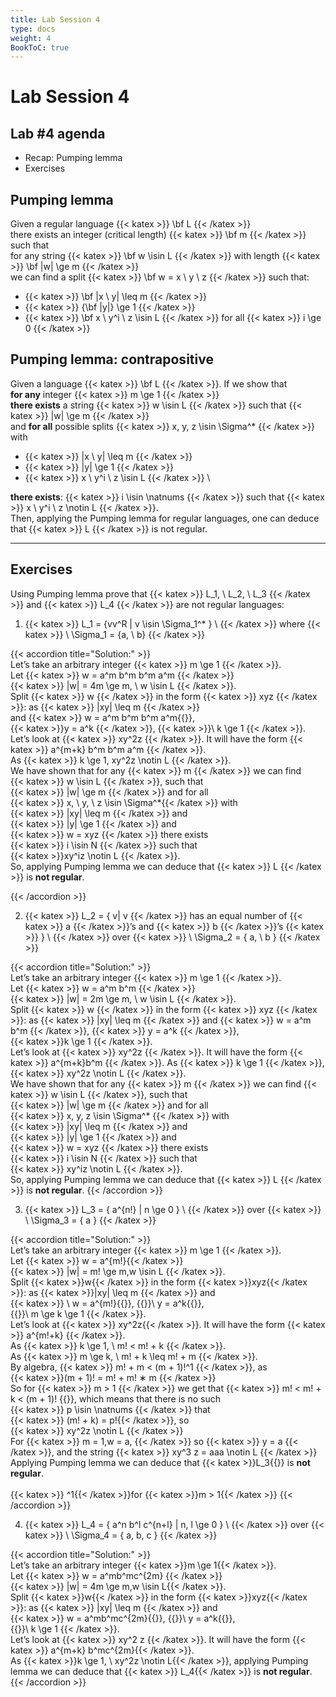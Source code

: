 ```yaml
---
title: Lab Session 4
type: docs
weight: 4
BookToC: true
---
```

# Lab Session 4

## Lab #4 agenda

- Recap: Pumping lemma
- Exercises  



## Pumping lemma

Given a regular language {{< katex >}} \bf L {{< /katex >}} \
there exists an integer (critical length) {{< katex >}} \bf m {{< /katex >}} such that \
for any string {{< katex >}} \bf w \isin L {{< /katex >}} with length {{< katex >}} \bf |w| \ge m {{< /katex >}} \
we can find a split {{< katex >}} \bf w = x \ y \ z {{< /katex >}} such that:
- {{< katex >}} \bf |x \ y| \leq m {{< /katex >}}
- {{< katex >}} {\bf |y|} \ge 1 {{< /katex >}}
- {{< katex >}} \bf x \ y^i \ z \isin L {{< /katex >}} for all {{< katex >}} i \ge 0 {{< /katex >}}

## Pumping lemma: contrapositive
Given a language {{< katex >}} \bf L {{< /katex >}}. If we show that \
**for any** integer {{< katex >}} m \ge 1 {{< /katex >}} \
**there exists** a string {{< katex >}} w \isin L {{< /katex >}} such that {{< katex >}} |w| \ge m {{< /katex >}} \
and **for all** possible splits {{< katex >}} x, y, z \isin \Sigma^* {{< /katex >}} with
- {{< katex >}} |x \ y| \leq m {{< /katex >}}
- {{< katex >}} |y| \ge 1 {{< /katex >}}
- {{< katex >}} x \ y^i \ z \isin L {{< /katex >}} \

**there exists**: {{< katex >}} i \isin \natnums {{< /katex >}}
such that {{< katex >}} x \ y^i \ z \notin L {{< /katex >}}. \
Then, applying the Pumping lemma for regular languages, one can
deduce that {{< katex >}} L {{< /katex >}} is not regular.

---
## Exercises
Using Pumping lemma prove that {{< katex >}} L_1, \ L_2, \ L_3 {{< /katex >}} and {{< katex >}} L_4 {{< /katex >}} are not regular
languages:
1. {{< katex >}} L_1 = \{vv^R | v \isin \Sigma_1^* \} \ {{< /katex >}}  where  {{< katex >}} \ \Sigma_1 = \{a, \ b\} {{< /katex >}}

{{< accordion title="Solution:" >}}
<br>
Let’s take an arbitrary integer {{< katex >}} m \ge 1 {{< /katex >}}. <br>
Let {{< katex >}} w = a^m b^m b^m a^m {{< /katex >}} <br>
{{< katex >}} |w| = 4m \ge m, \ w \isin L {{< /katex >}}. <br>
Split {{< katex >}} w {{< /katex >}} in the form {{< katex >}} xyz {{< /katex >}}: as {{< katex >}} |xy| \leq m {{< /katex >}}  
and <span style="white-space: nowrap;">{{< katex >}} w = a^m b^m b^m a^m{{</katex>}},</span> 
<span style="white-space: nowrap;">{{< katex >}}y = a^k {{< /katex >}},</span>
<span style="white-space: nowrap;">{{< katex >}}\ k \ge 1 {{< /katex >}}.</span> <br>
Let’s look at {{< katex >}} xy^2z {{< /katex >}}.
It will have the form {{< katex >}} a^{m+k} b^m b^m a^m {{< /katex >}}. <br>
As {{< katex >}} k \ge 1, xy^2z \notin L {{< /katex >}}. <br>
We have shown that for any {{< katex >}} m {{< /katex >}} we can find
<span style="white-space: nowrap;">{{< katex >}} w \isin L {{< /katex >}}</span>, such that
<span style="white-space: nowrap;">{{< katex >}} |w| \ge m {{< /katex >}} </span>
and for all
<span style="white-space: nowrap;">{{< katex >}} x, \ y, \ z \isin \Sigma^*{{< /katex >}}</span> with
<span style="white-space: nowrap;">{{< katex >}} |xy| \leq m {{< /katex >}}</span> and
<span style="white-space: nowrap;">{{< katex >}} |y| \ge 1 {{< /katex >}}</span> and
<span style="white-space: nowrap;">{{< katex >}} w = xyz {{< /katex >}}</span> there exists 
<span style="white-space: nowrap;">{{< katex >}} i \isin N {{< /katex >}}</span> such that
<span style="white-space: nowrap;">{{< katex >}}xy^iz \notin L {{< /katex >}}.</span> <br>
So, applying Pumping lemma we can deduce that {{< katex >}} L {{< /katex >}} is <strong>not regular</strong>.

{{< /accordion >}}

2. {{< katex >}} L_2 = \{ v| v {{< /katex >}} has an equal number of {{< katex >}} a {{< /katex >}}’s and {{< katex >}} b {{< /katex >}}’s
{{< katex >}} \} \ {{< /katex >}} over {{< katex >}} \ \Sigma_2 = \{ a, \ b \} {{< /katex >}}

{{< accordion title="Solution:" >}}
<br>
Let’s take an arbitrary integer {{< katex >}} m \ge 1 {{< /katex >}}. <br>
Let {{< katex >}} w = a^m b^m {{< /katex >}} <br>
{{< katex >}} |w| = 2m \ge m, \ w \isin L {{< /katex >}}. <br>
Split {{< katex >}} w {{< /katex >}} in the form {{< katex >}} xyz {{< /katex >}}: 
as {{< katex >}} |xy| \leq m {{< /katex >}} and {{< katex >}} w = a^m b^m {{< /katex >}},
<span style="white-space: nowrap;">{{< katex >}} y = a^k {{< /katex >}},</span>
<span style="white-space: nowrap;">{{< katex >}}k \ge 1 {{< /katex >}}.</span> <br>
Let’s look at {{< katex >}} xy^2z {{< /katex >}}. It will have the form
{{< katex >}} a^{m+k}b^m {{< /katex >}}. As 
<span style="white-space: nowrap;">{{< katex >}} k \ge 1 {{< /katex >}},</span>
<span style="white-space: nowrap;">{{< katex >}} xy^2z \notin L {{< /katex >}}.</span> <br>
We have shown that for any {{< katex >}} m {{< /katex >}} we can find 
{{< katex >}} w \isin L {{< /katex >}}, such that
<span style="white-space: nowrap;">{{< katex >}} |w| \ge m {{< /katex >}}</span> and for all
<span style="white-space: nowrap;">{{< katex >}} x, y, z \isin \Sigma^* {{< /katex >}}</span> with
<span style="white-space: nowrap;">{{< katex >}} |xy| \leq m {{< /katex >}}</span> and
<span style="white-space: nowrap;">{{< katex >}} |y| \ge 1 {{< /katex >}}</span> and
<span style="white-space: nowrap;">{{< katex >}} w = xyz {{< /katex >}}</span> there exists
<span style="white-space: nowrap;">{{< katex >}} i \isin N {{< /katex >}} </span> such that
<span style="white-space: nowrap;">{{< katex >}} xy^iz \notin L {{< /katex >}}.</span> <br>
So, applying Pumping lemma we can deduce that {{< katex >}} L {{< /katex >}} is <strong>not regular</strong>.
{{< /accordion >}}

3. {{< katex >}} L_3 = \{ a^{n!} | n \ge 0 \} \ {{< /katex >}}  over {{< katex >}} \ \Sigma_3 = \{ a \} {{< /katex >}}

{{< accordion title="Solution:" >}}
<br>
Let’s take an arbitrary integer {{< katex >}} m \ge 1 {{< /katex >}}. <br>
Let {{< katex >}} w = a^{m!}{{< /katex >}} <br>
{{< katex >}} |w| = m! \ge m,w \isin L {{< /katex >}}. <br>
Split {{< katex >}}w{{< /katex >}} in the form {{< katex >}}xyz{{< /katex >}}:
as {{< katex >}}|xy| \leq m {{< /katex >}} and
<span style="white-space: nowrap;">{{< katex >}} \ w = a^{m!}{{</katex>}}, </span>
<span style="white-space: nowrap;">{{<katex>}}\ y = a^k{{</katex>}},</span>
<span style="white-space: nowrap;">{{<katex>}}\ m \ge k \ge 1 {{< /katex >}}.</span> <br>
Let’s look at {{< katex >}} xy^2z{{< /katex >}}. It will have the form
{{< katex >}} a^{m!+k} {{< /katex >}}. <br>
As {{< katex >}} k \ge 1, \ m! < m! + k {{< /katex >}}. <br>
As {{< katex >}} m \ge k, \ m! + k \leq m! + m {{< /katex >}}. <br>
By algebra, {{< katex >}} m! + m < (m + 1)!^1 {{< /katex >}}, as
<span style="white-space: nowrap;">{{< katex >}}(m + 1)! = m! + m! ∗ m {{< /katex >}}</span> <br>
So for {{< katex >}} m > 1 {{< /katex >}} we get that
{{< katex >}} m! < m! + k < (m + 1)! {{</katex >}},
which means  that there is no such
<span style="white-space: nowrap;">{{< katex >}} p \isin \natnums {{< /katex >}}</span> that
<span style="white-space: nowrap;">{{< katex >}} (m! + k) = p!{{< /katex >}}, </span>
so <span style="white-space: nowrap;">{{< katex >}} xy^2z \notin L {{< /katex >}}</span><br>
For {{< katex >}} m = 1,w = a, {{< /katex >}} 
so {{< katex >}} y = a {{< /katex >}}, and the string
<span style="white-space: nowrap;">{{< katex >}} xy^3 z = aaa \notin L {{< /katex >}}</span>
Applying Pumping lemma we can deduce that {{< katex >}}L_3{{</katex >}} is <strong>not regular</strong>. <br> <br>
<span style="font-size: 14px;"> {{< katex >}} ^1{{< /katex >}}for {{< katex >}}m > 1{{< /katex >}} </span>
{{< /accordion >}}

4. {{< katex >}} L_4 = \{ a^n b^l c^{n+l} | n, l \ge 0 \} \ {{< /katex >}} over {{< katex >}} \ \Sigma_4 = \{ a, b, c \} {{< /katex >}}

{{< accordion title="Solution:" >}}
<br>
Let’s take an arbitrary integer {{< katex >}}m \ge 1{{< /katex >}}. <br>
Let {{< katex >}} w = a^mb^mc^{2m} {{< /katex >}}<br>
{{< katex >}} |w| = 4m \ge m,w \isin L{{< /katex >}}. <br>
Split {{< katex >}}w{{< /katex >}} in the form {{< katex >}}xyz{{< /katex >}}:
as {{< katex >}} |xy| \leq m {{< /katex >}} and
<span style="white-space: nowrap;">{{< katex >}} w = a^mb^mc^{2m}{{</katex>}},</span>
<span style="white-space: nowrap;">{{<katex>}}\ y = a^k{{</katex>}},</span>
<span style="white-space: nowrap;">{{<katex>}}\ k \ge 1 {{< /katex >}}.</span> <br>
Let’s look at {{< katex >}} xy^2 z {{< /katex >}}. 
It will have the form {{< katex >}} a^{m+k} b^mc^{2m}{{< /katex >}}. <br>
As {{< katex >}}k \ge 1, \ xy^2z \notin L{{< /katex >}}, applying Pumping lemma we can deduce that
{{< katex >}} L_4{{< /katex >}} is <strong>not regular</strong>.
{{< /accordion >}}